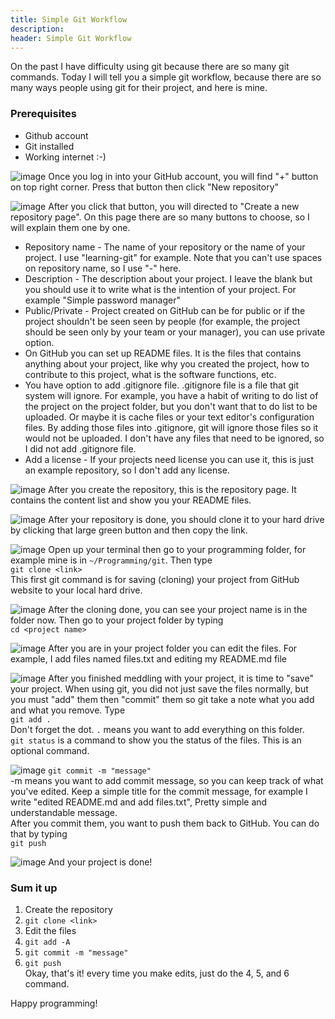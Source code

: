 ```yaml
---
title: Simple Git Workflow
description:
header: Simple Git Workflow
---
```

On the past I have difficulty using git because there are so many git commands. Today I will tell you a simple git workflow, because there are so many ways people using git for their project, and here is mine.

### Prerequisites
- Github account
- Git installed
- Working internet :-)

![image](/img/simple-git-workflow/01-new-repo-button.jpg)
Once you log in into your GitHub account, you will find "+" button on top right corner. Press that button then click "New repository"

![image](/img/simple-git-workflow/02-new-repo-example.jpg)
After you click that button, you will directed to "Create a new repository page". On this page there are so many buttons to choose, so I will explain them one by one.
- Repository name - The name of your repository or the name of your project. I use "learning-git" for example. Note that you can't use spaces on repository name, so I use "-" here.
- Description - The description about your project. I leave the blank but you should use it to write what is the intention of your project. For example "Simple password manager"
- Public/Private - Project created on GitHub can be for public or if the project shouldn't be seen seen by people (for example, the project should be seen only by your team or your manager), you can use private option.
- On GitHub you can set up README files. It is the files that contains anything about your project, like why you created the project, how to contribute to this project, what is the software functions, etc.
- You have option to add .gitignore file. .gitignore file is a file that git system will ignore. For example, you have a habit of writing to do list of the project on the project folder, but you don't want that to do list to be uploaded. Or maybe it is cache files or your text editor's configuration files. By adding those files into .gitignore, git will ignore those files so it would not be uploaded. I don't have any files that need to be ignored, so I did not add .gitignore file.
- Add a license - If your projects need license you can use it, this is just an example repository, so I don't add any license.

![image](/img/simple-git-workflow/03-new-repo-created.jpg)
After you create the repository, this is the repository page. It contains the content list and show you your README files.

![image](/img/simple-git-workflow/04-clone-button.jpg)
After your repository is done, you should clone it to your hard drive by clicking that large green button and then copy the link.

![image](/img/simple-git-workflow/05-clone-terminal.png)
Open up your terminal then go to your programming folder, for example mine is in `~/Programming/git`. Then type  
`git clone <link>`  
This first git command is for saving (cloning) your project from GitHub website to your local hard drive.

![image](/img/simple-git-workflow/06-cd-git.png)
After the cloning done, you can see your project name is in the folder now. Then go to your project folder by typing  
`cd <project name>`

![image](/img/simple-git-workflow/07-editing.png)
After you are in your project folder you can edit the files. For example, I add files named files.txt and editing my README.md file

![image](/img/simple-git-workflow/08-git-add.png)
After you finished meddling with your project, it is time to "save" your project. When using git, you did not just save the files normally, but you must "add" them then "commit" them so git take a note what you add and what you remove. Type  
`git add .`  
Don't forget the dot. `.` means you want to add everything on this folder.  
`git status`  is a command to show you the status of the files. This is an optional command.  

![image](/img/simple-git-workflow/09-git-push.png)
`git commit -m "message"`  
-m means you want to add commit message, so you can keep track of what you've edited. Keep a simple title for the commit message, for example I write "edited README.md and add files.txt", Pretty simple and understandable message.  
After you commit them, you want to push them back to GitHub. You can do that by typing  
`git push`  

![image](/img/simple-git-workflow/10-done.png)
And your project is done!

### Sum it up
1. Create the repository
2. `git clone <link>`
3. Edit the files
4. `git add -A`
5. `git commit -m "message"`
6. `git push`  
Okay, that's it! every time you make edits, just do the 4, 5, and 6 command.

Happy programming!

